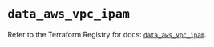 # `data_aws_vpc_ipam`

Refer to the Terraform Registry for docs: [`data_aws_vpc_ipam`](https://registry.terraform.io/providers/hashicorp/aws/6.2.0/docs/data-sources/vpc_ipam).
